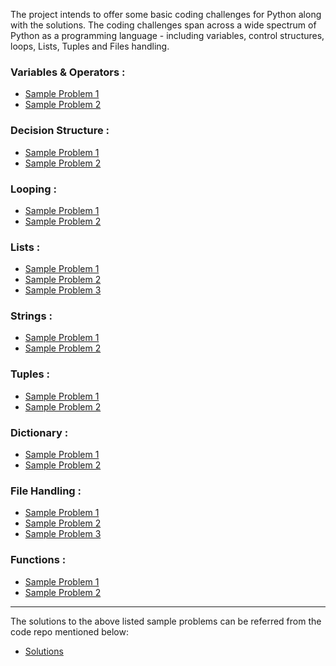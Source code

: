 <meta name="google-site-verification" content="YAgJgLxlWixAwNvuqnC0H0asSDY2OOZQJklFyACM5t0" />

The project intends to offer some basic coding challenges for Python along with the solutions. The coding challenges span across a wide spectrum of Python as a programming language - including variables, control structures, loops, Lists, Tuples and Files handling.

### **Variables & Operators :** 
* [Sample Problem 1](https://github.com/blackrain15/Python_Basics/wiki/Variables-&-Operators-:-Sample-Problem-1)
* [Sample Problem 2](https://github.com/blackrain15/Python_Basics/wiki/Variables-&-Operators-:-Sample-Problem-2)

### **Decision Structure :** 
* [Sample Problem 1](https://github.com/blackrain15/Python_Basics/wiki/Decision-Structure-:-Sample-Problem-1)
* [Sample Problem 2](https://github.com/blackrain15/Python_Basics/wiki/Decision-Structure-:-Sample-Problem-2)

### **Looping :** 
* [Sample Problem 1](https://github.com/blackrain15/Python_Basics/wiki/Looping-:-Sample-Problem-1)
* [Sample Problem 2](https://github.com/blackrain15/Python_Basics/wiki/Looping-:-Sample-Problem-2)

### **Lists :**  
* [Sample Problem 1](https://github.com/blackrain15/Python_Basics/wiki/Lists-:-Sample-Problem-1)
* [Sample Problem 2](https://github.com/blackrain15/Python_Basics/wiki/Lists-:-Sample-Problem-2)
* [Sample Problem 3](https://github.com/blackrain15/Python_Basics/wiki/Lists-:-Sample-Problem-3)

### **Strings :** 
* [Sample Problem 1](https://github.com/blackrain15/Python_Basics/wiki/Strings-:-Sample-Problem-1)
* [Sample Problem 2](https://github.com/blackrain15/Python_Basics/wiki/Strings-:-Sample-Problem-2)

### **Tuples :** 
* [Sample Problem 1](https://github.com/blackrain15/Python_Basics/wiki/Tuples-:-Sample-Problem-1)
* [Sample Problem 2](https://github.com/blackrain15/Python_Basics/wiki/Tuples-:-Sample-Problem-2)

### **Dictionary :** 
* [Sample Problem 1](https://github.com/blackrain15/Python_Basics/wiki/Dictionary-:-Sample-Problem-1)
* [Sample Problem 2](https://github.com/blackrain15/Python_Basics/wiki/Dictionary-:-Sample-Problem-2)

### **File Handling :** 
* [Sample Problem 1](https://github.com/blackrain15/Python_Basics/wiki/File-Handling-:-Sample-Problem-1)
* [Sample Problem 2](https://github.com/blackrain15/Python_Basics/wiki/Lists-:-Sample-Problem-2)
* [Sample Problem 3](https://github.com/blackrain15/Python_Basics/wiki/File-Handling-:-Sample-Problem-3)

### **Functions :** 
* [Sample Problem 1](https://github.com/blackrain15/Python_Basics/wiki/Function-:-Sample-Problem-1)
* [Sample Problem 2](https://github.com/blackrain15/Python_Basics/wiki/Function-:-Sample-Problem-2)


***

The solutions to the above listed sample problems can be referred from the code repo mentioned below: <BR>
* [Solutions](https://github.com/blackrain15/Python_Basics-:-Solutions)
